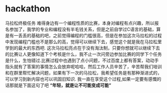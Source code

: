 # hackathon
马拉松终极任务
	难得身边有一个编程性质的比赛，本身对编程有点兴趣，所以报名参加了，我学的专业和编程没有半毛钱关系，但是之前自学过C语言的基础，算是有一丢丢的基础的吧，之前觉得编程的门槛很高，但是在参加这次马拉松的过程中发现编程门槛也不是那么的高，觉得可以继续下去，感觉这个就是我在马拉松里学到的最大的东西吧.
	这次马拉松亮点在于没有淘汰制，只要你想就可以继续下去的比赛让人更像知道下个考核是什么，我不止一次问旁边参加比赛的同学下个任务是什么，生怕错过.比赛过程中也遇到了点小问题，不过百度上都有答案，动动手指头就有了答案的事情怎么会放弃呢哈哈，然后工作人员辛苦了，辛苦帮我们培训和在群里帮忙解决问题，如果有下一次的马拉松，我希望任务是有那种渐进式的，可以学习到新内容也可以巩固旧知识.
我一直在享受这个过程,如果一定要有感慨的话那就是下面这句了吧
	**“年轻，就是让不可能变成可能”**